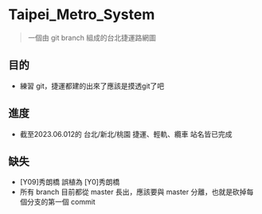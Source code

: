 # Taipei_Metro_System
> 一個由 git branch 組成的台北捷運路網圖

## 目的
* 練習 git，捷運都建的出來了應該是摸透git了吧

## 進度
* 截至2023.06.012的 台北/新北/桃園 捷運、輕軌、纜車 站名皆已完成

## 缺失
* [Y09]秀朗橋 誤植為 [Y0]秀朗橋
* 所有 branch 目前都從 master 長出，應該要與 master 分離，也就是砍掉每個分支的第一個 commit